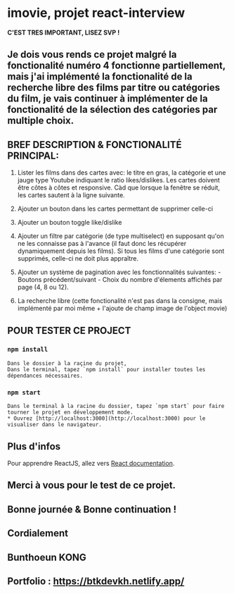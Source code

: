 # imovie, projet react-interview

**C'EST TRES IMPORTANT, LISEZ SVP !**

  ## Je dois vous rends ce projet malgré la fonctionalité numéro 4 fonctionne partiellement, mais j'ai implémenté la fonctionalité de la recherche libre des films par titre ou catégories du film, je vais continuer à implémenter de la fonctionalité de la sélection des catégories par multiple choix.

## BREF DESCRIPTION & FONCTIONALITÉ PRINCIPAL:

  1. Lister les films dans des cartes avec: le titre en gras, la catégorie et une jauge type Youtube indiquant le ratio likes/dislikes. Les cartes doivent être côtes à côtes et responsive. Càd que lorsque la fenêtre se réduit, les cartes sautent à la ligne suivante.
  2. Ajouter un bouton dans les cartes permettant de supprimer celle-ci
  3. Ajouter un bouton toggle like/dislike
  4. Ajouter un filtre par catégorie (de type multiselect) en supposant qu'on ne les connaisse pas à l'avance (il faut donc les récupérer dynamiquement depuis les films). Si tous les films d'une catégorie sont supprimés, celle-ci ne doit plus appraître.
  5. Ajouter un système de pagination avec les fonctionnalités suivantes:
    - Boutons précédent/suivant
    - Choix du nombre d'élements affichés par page (4, 8 ou 12).

  6. La recherche libre (cette fonctionalité n'est pas dans la consigne, mais implémenté par moi même + l'ajoute de champ image de l'object movie)

## POUR TESTER CE PROJECT

  ### `npm install`

    Dans le dossier à la raçine du projet,
    Dans le terminal, tapez `npm install` pour installer toutes les dépendances nécessaires.

  ### `npm start`

    Dans le terminal à la racine du dossier, tapez `npm start` pour faire tourner le projet en développement mode.
    * Ouvrez [http://localhost:3000](http://localhost:3000) pour le visualiser dans le navigateur.

## Plus d'infos

  Pour apprendre ReactJS, allez vers [React documentation](https://reactjs.org/).


## Merci à vous pour le test de ce projet.

## Bonne journée & Bonne continuation !

## Cordialement
## Bunthoeun KONG
## Portfolio : https://btkdevkh.netlify.app/

